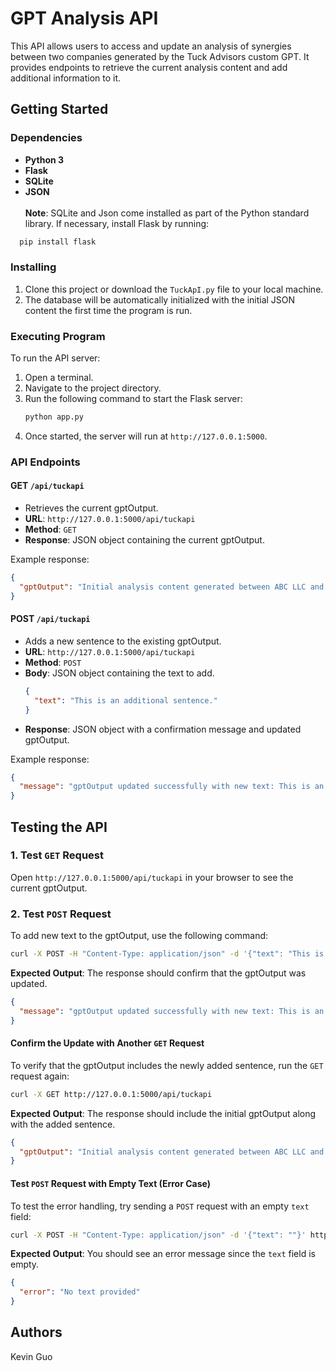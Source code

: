 # GPT Analysis API

This API allows users to access and update an analysis of synergies between two companies generated by the Tuck Advisors custom GPT. It provides endpoints to retrieve the current analysis content and add additional information to it.

## Getting Started

### Dependencies
* **Python 3**
* **Flask** 
* **SQLite**
* **JSON** \
\
**Note**: SQLite and Json come installed as part of the Python standard library. If necessary, install Flask by running:

```bash
  pip install flask
  ```

### Installing
1. Clone this project or download the `TuckApI.py` file to your local machine.
2. The database will be automatically initialized with the initial JSON content the first time the program is run.

### Executing Program
To run the API server:

1. Open a terminal.
2. Navigate to the project directory.
3. Run the following command to start the Flask server:
   ```bash
   python app.py
   ```
4. Once started, the server will run at `http://127.0.0.1:5000`.

### API Endpoints

#### GET `/api/tuckapi`

* Retrieves the current gptOutput.
* **URL**: `http://127.0.0.1:5000/api/tuckapi`
* **Method**: `GET`
* **Response**: JSON object containing the current gptOutput.

Example response:
```json
{
  "gptOutput": "Initial analysis content generated between ABC LLC and Preppy LLC..."
}
```

#### POST `/api/tuckapi`

* Adds a new sentence to the existing gptOutput.
* **URL**: `http://127.0.0.1:5000/api/tuckapi`
* **Method**: `POST`
* **Body**: JSON object containing the text to add.
  ```json
  {
    "text": "This is an additional sentence."
  }
  ```
* **Response**: JSON object with a confirmation message and updated gptOutput.

Example response:
```json
{
  "message": "gptOutput updated successfully with new text: This is an additional sentence."
}
```

## Testing the API

### 1. Test `GET` Request

Open `http://127.0.0.1:5000/api/tuckapi` in your browser to see the current gptOutput.

### 2. Test `POST` Request

To add new text to the gptOutput, use the following command:

```bash
curl -X POST -H "Content-Type: application/json" -d '{"text": "This is an additional sentence added for testing."}' http://127.0.0.1:5000/api/tuckapi
```

**Expected Output**:
The response should confirm that the gptOutput was updated.

```json
{
  "message": "gptOutput updated successfully with new text: This is an additional sentence added for testing."
}
```

#### Confirm the Update with Another `GET` Request

To verify that the gptOutput includes the newly added sentence, run the `GET` request again:

```bash
curl -X GET http://127.0.0.1:5000/api/tuckapi
```

**Expected Output**:
The response should include the initial gptOutput along with the added sentence.

```json
{
  "gptOutput": "Initial analysis content generated between ABC LLC and Preppy LLC... This is an additional sentence added for testing."
}
```

#### Test `POST` Request with Empty Text (Error Case)

To test the error handling, try sending a `POST` request with an empty `text` field:

```bash
curl -X POST -H "Content-Type: application/json" -d '{"text": ""}' http://127.0.0.1:5000/api/tuckapi
```

**Expected Output**:
You should see an error message since the `text` field is empty.

```json
{
  "error": "No text provided"
}
```

## Authors

Kevin Guo

